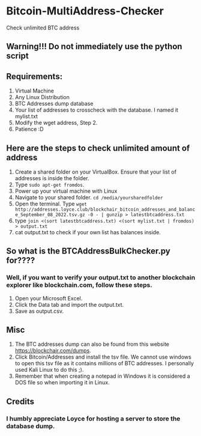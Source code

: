 # Bitcoin-MultiAddress-Checker
 Check unlimited BTC address 

## Warning!!! Do not immediately use the python script

## Requirements:
1) Virtual Machine
2) Any Linux Distribution
3) BTC Addresses dump database
4) Your list of addresses to crosscheck with the database. I named it mylist.txt
5) Modify the wget address, Step 2. 
6) Patience :D

## Here are the steps to check unlimited amount of address

1) Create a shared folder on your VirtualBox. Ensure that your list of addresses is inside the folder.
2) Type `sudo apt-get fromdos`.
3) Power up your virtual machine with Linux
4) Navigate to your shared folder. `cd /media/yoursharedfolder` 
5) Open the terminal. Type `wget http://addresses.loyce.club/blockchair_bitcoin_addresses_and_balance_September_08_2022.tsv.gz -0 - | gunzip > latestbtcaddress.txt`
6) type `join <(sort latestbtcaddress.txt) <(sort mylist.txt | fromdos) > output.txt`
7) cat output.txt to check if your own list has balances inside. 

## So what is the BTCAddressBulkChecker.py for????
### Well, if you want to verify your output.txt to another blockchain explorer like blockchain.com, follow these steps.
1) Open your Microsoft Excel. 
2) Click the Data tab and import the output.txt. 
3) Save as output.csv.

## Misc
1) The BTC addresses dump can also be found from this website https://blockchair.com/dumps. 
2) Click Bitcoin/Addresses and install the tsv file. We cannot use windows to open this tsv file as it contains millions of BTC addresses. I personally used Kali Linux to do this ;).
3) Remember that when creating a notepad in Windows it is considered a DOS file so when importing it in Linux.

## Credits
### I humbly appreciate Loyce for hosting a server to store the database dump. 